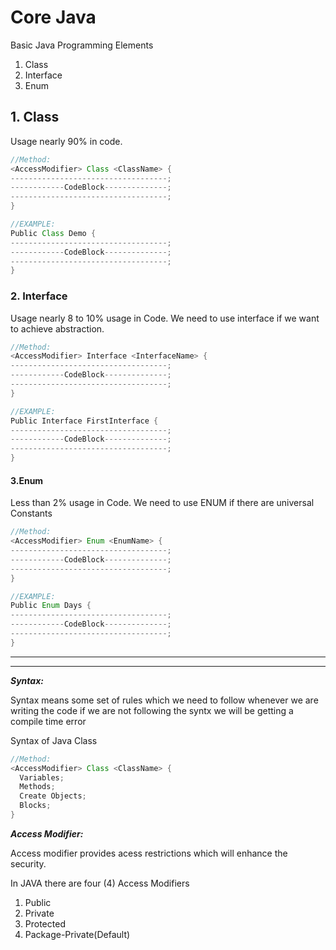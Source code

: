 # Core Java

Basic Java Programming Elements

1. Class
2. Interface
3. Enum

## 1. Class

Usage nearly 90% in code.

```Java
//Method:
<AccessModifier> Class <ClassName> {
-----------------------------------;
------------CodeBlock--------------;
-----------------------------------;
}

//EXAMPLE:
Public Class Demo {
-----------------------------------;
------------CodeBlock--------------;
-----------------------------------;
}
```

### 2. Interface

Usage nearly 8 to 10% usage in Code. We need to use interface if we want to achieve abstraction.

```Java
//Method:
<AccessModifier> Interface <InterfaceName> {
-----------------------------------;
------------CodeBlock--------------;
-----------------------------------;
}

//EXAMPLE:
Public Interface FirstInterface {
-----------------------------------;
------------CodeBlock--------------;
-----------------------------------;
}
```

#### 3.Enum

Less than 2% usage in Code. We need to use ENUM if there are universal Constants

```Java
//Method:
<AccessModifier> Enum <EnumName> {
-----------------------------------;
------------CodeBlock--------------;
-----------------------------------;
}

//EXAMPLE:
Public Enum Days {
-----------------------------------;
------------CodeBlock--------------;
-----------------------------------;
}

```

---

---

**_Syntax:_**

Syntax means some set of rules which we need to follow whenever we are writing the code if we are not following the syntx we will be getting a compile time error

Syntax of Java Class

```Java
//Method:
<AccessModifier> Class <ClassName> {
  Variables;
  Methods;
  Create Objects;
  Blocks;
}
```

**_Access Modifier:_**

Access modifier provides acess restrictions which will enhance the security.

In JAVA there are four (4) Access Modifiers

1. Public
2. Private
3. Protected
4. Package-Private(Default)
